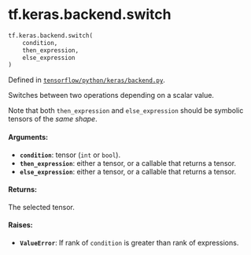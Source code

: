 <div itemscope itemtype="http://developers.google.com/ReferenceObject">
<meta itemprop="name" content="tf.keras.backend.switch" />
<meta itemprop="path" content="Stable" />
</div>

# tf.keras.backend.switch

``` python
tf.keras.backend.switch(
    condition,
    then_expression,
    else_expression
)
```



Defined in [`tensorflow/python/keras/backend.py`](https://www.tensorflow.org/code/tensorflow/python/keras/backend.py).

Switches between two operations depending on a scalar value.

Note that both `then_expression` and `else_expression`
should be symbolic tensors of the *same shape*.

#### Arguments:

* <b>`condition`</b>: tensor (`int` or `bool`).
* <b>`then_expression`</b>: either a tensor, or a callable that returns a tensor.
* <b>`else_expression`</b>: either a tensor, or a callable that returns a tensor.


#### Returns:

The selected tensor.


#### Raises:

* <b>`ValueError`</b>: If rank of `condition` is greater than rank of expressions.